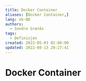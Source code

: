 ```yaml
---
title: Docker Container
aliases: [Docker Container,]
lang: nb-NO
authors:
  - Sondre Grønås
tags:
  - Definisjon
created: 2022-05-03 02:00:00
updated: 2022-08-13 20:27:41
---
```

# Docker Container
